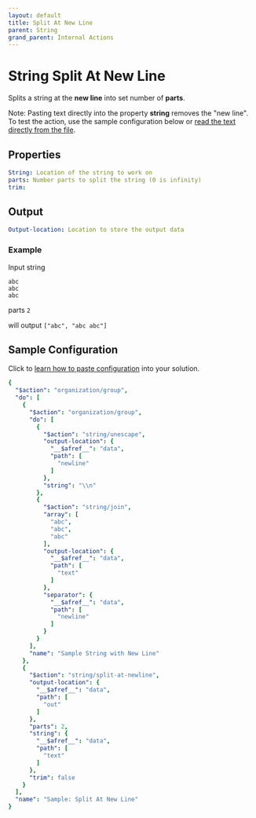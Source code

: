 ```yaml
---
layout: default
title: Split At New Line
parent: String
grand_parent: Internal Actions
---
```

# String Split At New Line
Splits a string at the **new line** into set number of **parts**. 

Note: Pasting text directly into the property __string__ removes the "new line".  To test the action, use the sample configuration below or [read the text directly from the file](https://docs.apiautoflow.com/docs/internal-actions/file/read).


## Properties
```yaml
String: Location of the string to work on
parts: Number parts to split the string (0 is infinity)
trim: 
```

## Output
```yaml
Output-location: Location to store the output data
```

### Example
Input string 

```
abc
abc
abc
```

parts `2`

will output  `["abc", "abc abc"]`


## Sample Configuration
Click to [learn how to paste configuration](https://docs.apiautoflow.com/docs/tutorial-video/course-basics/lesson-organization/#3-paste-configuration) into your solution.


```yaml
{
  "$action": "organization/group",
  "do": [
    {
      "$action": "organization/group",
      "do": [
        {
          "$action": "string/unescape",
          "output-location": {
            "__$afref__": "data",
            "path": [
              "newline"
            ]
          },
          "string": "\\n"
        },
        {
          "$action": "string/join",
          "array": [
            "abc",
            "abc",
            "abc"
          ],
          "output-location": {
            "__$afref__": "data",
            "path": [
              "text"
            ]
          },
          "separator": {
            "__$afref__": "data",
            "path": [
              "newline"
            ]
          }
        }
      ],
      "name": "Sample String with New Line"
    },
    {
      "$action": "string/split-at-newline",
      "output-location": {
        "__$afref__": "data",
        "path": [
          "out"
        ]
      },
      "parts": 2,
      "string": {
        "__$afref__": "data",
        "path": [
          "text"
        ]
      },
      "trim": false
    }
  ],
  "name": "Sample: Split At New Line"
}
```